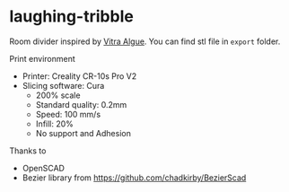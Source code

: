 # laughing-tribble
Room divider inspired by [Vitra Algue](https://www.vitra.com/en-us/living/product/details/algue). You can find stl file in `export` folder. 

Print environment 
 * Printer: Creality CR-10s Pro V2 
 * Slicing software: Cura
   * 200% scale 
   * Standard quality: 0.2mm
   * Speed: 100 mm/s
   * Infill: 20%
   * No support and Adhesion 
  
Thanks to 
 * OpenSCAD 
 * Bezier library from https://github.com/chadkirby/BezierScad
